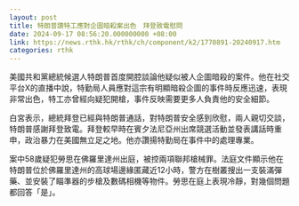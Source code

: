 ```yaml
---
layout: post
title: 特朗普讚特工應對企圖暗殺案出色　拜登致電慰問
date: 2024-09-17 08:56:20.000000000 +08:00
link: https://news.rthk.hk/rthk/ch/component/k2/1770891-20240917.htm
categories: rthk
---
```


美國共和黨總統候選人特朗普首度開腔談論他疑似被人企圖暗殺的案件。他在社交平台X的直播中說，特勤局人員應對這宗有明顯暗殺企圖的事件時反應迅速，表現非常出色，特工亦曾經向疑犯開槍，事件反映需要更多人負責他的安全細節。

白宮表示，總統拜登已經與特朗普通話，對特朗普安全感到欣慰，兩人親切交談，特朗普感謝拜登致電。拜登較早時在賓夕法尼亞州出席競選活動並發表講話時重申，政治暴力在美國無立足之地。他亦讚揚特勤局在事件中的處理專業。

案中58歲疑犯勞思在佛羅里達州出庭，被控兩項聯邦槍械罪。法庭文件顯示他在特朗普位於佛羅里達州的高球場邊緣匿藏近12小時，警方在樹叢搜出一支裝滿彈藥、並安裝了瞄準器的步槍及數碼相機等物件。勞思在庭上表現冷靜，對幾個問題都回答「是」。
